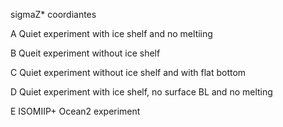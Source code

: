 sigmaZ* coordiantes


A Quiet experiment with ice shelf and no meltiing

B Queit experiment without ice shelf

C Quiet experiment without ice shelf and with flat bottom

D Quiet experiment with ice shelf, no surface BL and no melting

E ISOMIIP+ Ocean2 experiment

